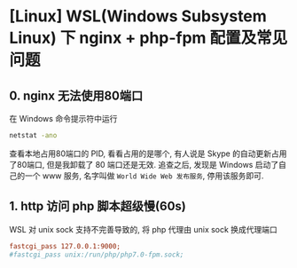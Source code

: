 # [Linux] WSL(Windows Subsystem Linux) 下 nginx + php-fpm 配置及常见问题

## 0. nginx 无法使用80端口
在 Windows 命令提示符中运行
```bat
netstat -ano
```
查看本地占用80端口的 PID, 看看占用的是哪个, 有人说是 Skype 的自动更新占用了80端口, 但是我卸载了 80 端口还是无效. 追查之后, 发现是 Windows 启动了自己的一个 www 服务, 名字叫做 `World Wide Web 发布服务`, 停用该服务即可.

## 1. http 访问 php 脚本超级慢(60s)
WSL 对 unix sock 支持不完善导致的, 将 php 代理由 unix sock 换成代理端口
```ini
fastcgi_pass 127.0.0.1:9000;
#fastcgi_pass unix:/run/php/php7.0-fpm.sock;
```
